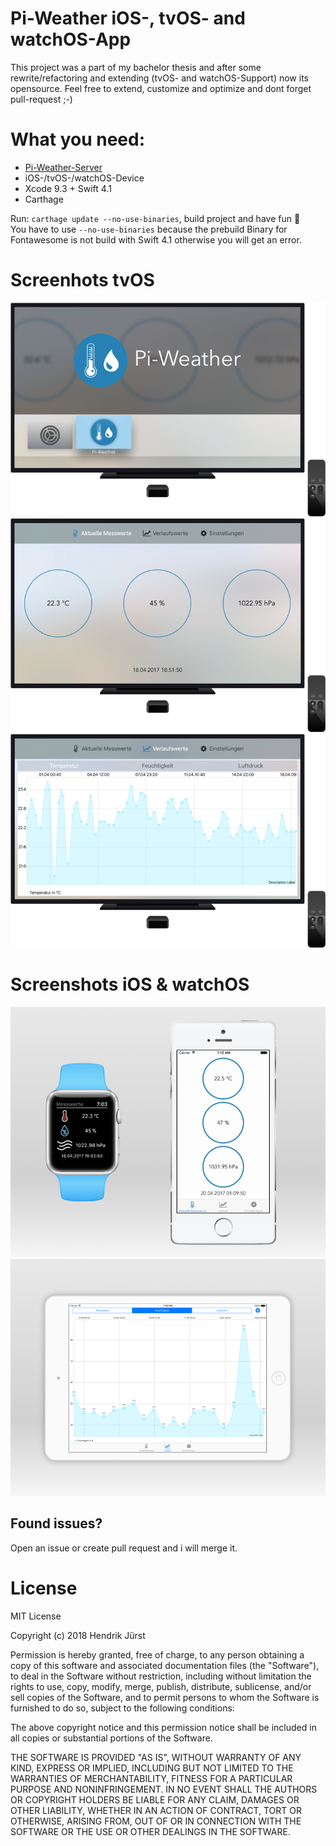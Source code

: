 # Pi-Weather iOS-, tvOS- and watchOS-App

This project was a part of my bachelor thesis and after some rewrite/refactoring and extending (tvOS- and watchOS-Support) now its opensource. Feel free to extend, customize and optimize and dont forget pull-request ;-)

# What you need:
* [Pi-Weather-Server](https://github.com/Hendrik44/pi-weather-server)
* iOS-/tvOS-/watchOS-Device
* Xcode 9.3 + Swift 4.1
* Carthage

Run: ```carthage update --no-use-binaries```, build project and have fun 🎉  
You have to use ```--no-use-binaries``` because the prebuild Binary for Fontawesome is not build with Swift 4.1 otherwise you will get an error.

# Screenhots tvOS
![tvOS-Screen1](/images/pi-weather-tvos1.png?raw=true)
![tvOS-Screen2](/images/pi-weather-tvos2.png?raw=true)
![tvOS-Screen2](/images/pi-weather-tvos3.png?raw=true)

# Screenshots iOS & watchOS
![screen-ios-watchos](/images/pi-weather-ios-watchos.png?raw=true)
![screen-ipad](/images/pi-weather-ios-ipad.png?raw=true)

## Found issues?
Open an issue or create pull request and i will merge it.

# License
MIT License

Copyright (c) 2018 Hendrik Jürst

Permission is hereby granted, free of charge, to any person obtaining a copy
of this software and associated documentation files (the "Software"), to deal
in the Software without restriction, including without limitation the rights
to use, copy, modify, merge, publish, distribute, sublicense, and/or sell
copies of the Software, and to permit persons to whom the Software is
furnished to do so, subject to the following conditions:

The above copyright notice and this permission notice shall be included in all
copies or substantial portions of the Software.

THE SOFTWARE IS PROVIDED "AS IS", WITHOUT WARRANTY OF ANY KIND, EXPRESS OR
IMPLIED, INCLUDING BUT NOT LIMITED TO THE WARRANTIES OF MERCHANTABILITY,
FITNESS FOR A PARTICULAR PURPOSE AND NONINFRINGEMENT. IN NO EVENT SHALL THE
AUTHORS OR COPYRIGHT HOLDERS BE LIABLE FOR ANY CLAIM, DAMAGES OR OTHER
LIABILITY, WHETHER IN AN ACTION OF CONTRACT, TORT OR OTHERWISE, ARISING FROM,
OUT OF OR IN CONNECTION WITH THE SOFTWARE OR THE USE OR OTHER DEALINGS IN THE
SOFTWARE.
